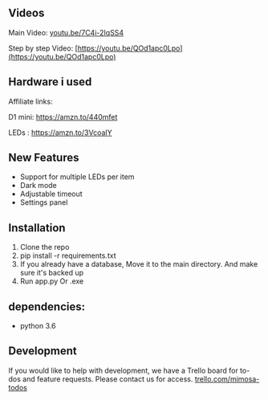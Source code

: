 ## Videos

Main Video:
[youtu.be/7C4i-2IqSS4](https://youtu.be/7C4i-2IqSS4)

Step by step Video:
[https://youtu.be/QOd1apc0Lpo](https://youtu.be/QOd1apc0Lpo)

## Hardware i used

Affiliate links:

D1 mini: https://amzn.to/440mfet

LEDs : https://amzn.to/3VcoaIY

## New Features

- Support for multiple LEDs per item
- Dark mode
- Adjustable timeout
- Settings panel

## Installation

1. Clone the repo
2. pip install -r requirements.txt
3. If you already have a database, Move it to the main directory. And make sure it's backed up
4. Run app.py Or .exe

## dependencies:

- python 3.6

## Development

If you would like to help with development, we have a Trello board for to-dos and feature requests. Please contact us for access.
[trello.com/mimosa-todos](https://trello.com/invite/b/es69yaRU/ATTI349558717e0304248c5ca4064938da9bAE64E809/mimosa-todos)
